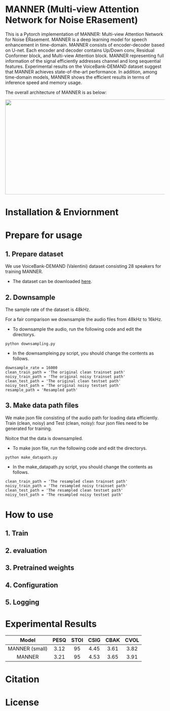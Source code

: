 
# MANNER (Multi-view Attention Network for Noise ERasement)

This is a Pytorch implementation of MANNER: Multi-view Attention Network for Noise ERasement. MANNER is a deep learning model for speech enhancement in time-domain. MANNER consists of encoder-decoder based on U-net. Each encoder and decoder contains Up/Down conv, Residual Conformer block, and Multi-view Attention block. MANNER representing full information of the signal efficiently addresses channel and long sequential features. Experimental results on the VoiceBank-DEMAND dataset suggest that MANNER achieves state-of-the-art performance. In addition, among time-domain models, MANNER shows the efficient results in terms of inference speed and memory usage.

The overall architecture of MANNER is as below:

<img src="https://user-images.githubusercontent.com/49035579/133537738-fb3ac1a4-aa9e-4c58-a820-8e9f613f118a.jpg" width="800" height="300">

# Installation & Enviornment

# Prepare for usage

## 1. Prepare dataset

We use VoiceBank-DEMAND (Valentini) dataset consisting 28 speakers for training MANNER. 

- The dataset can be downloaded [here](https://datashare.ed.ac.uk/handle/10283/2791).

## 2. Downsample

The sample rate of the dataset is 48kHz.

For a fair comparison we downsample the audio files from 48kHz to 16kHz.

- To downsample the audio, run the following code and edit the directorys.

```
python downsampling.py
```
  
- In the downsampleing.py script, you should change the contents as follows.
  
```
downsample_rate = 16000
clean_train_path = 'The original clean trainset path'
noisy_train_path = 'The original noisy trainset path'
clean_test_path = 'The original clean testset path'
noisy_test_path = 'The original noisy testset path'
resample_path = 'Resampled path'
```
  
## 3. Make data path files

We make json file consisting of the audio path for loading data efficiently. Train (clean, noisy) and 
Test (clean, noisy): four json files need to be generated for training. 

Noitce that the data is downsampled.

- To make json file, run the following code and edit the directorys.

```
python make_datapath.py
```

- In the make_datapath.py script, you should change the contents as follows.

```
clean_train_path = 'The resampled clean trainset path'
noisy_train_path = 'The resampled noisy trainset path'
clean_test_path = 'The resampled clean testset path'
noisy_test_path = 'The resampled noisy testset path'
```








# How to use

## 1. Train

## 2. evaluation

## 3. Pretrained weights

## 4. Configuration

## 5. Logging

# Experimental Results

|Model|PESQ|STOI|CSIG|CBAK|CVOL|
|:---:|:---:|:---:|:---:|:---:|:---:|
|MANNER (small)|3.12|95|4.45|3.61|3.82|
|MANNER|3.21|95|4.53|3.65|3.91|


# Citation

# License
